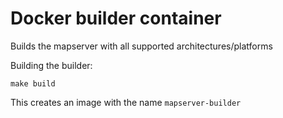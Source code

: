 Docker builder container
===============

Builds the mapserver with all supported architectures/platforms


Building the builder:
```
make build
```

This creates an image with the name `mapserver-builder`
